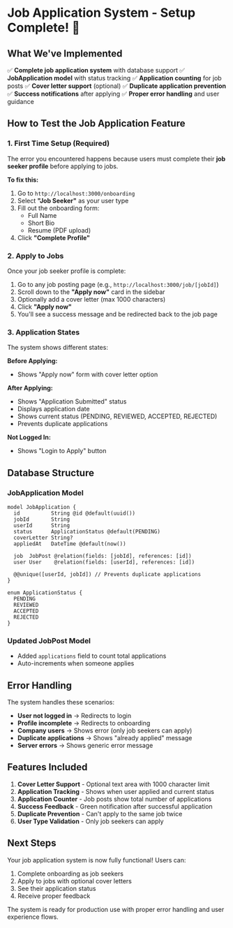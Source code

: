 # Job Application System - Setup Complete! 🎉

## What We've Implemented

✅ **Complete job application system** with database support
✅ **JobApplication model** with status tracking
✅ **Application counting** for job posts
✅ **Cover letter support** (optional)
✅ **Duplicate application prevention**
✅ **Success notifications** after applying
✅ **Proper error handling** and user guidance

## How to Test the Job Application Feature

### 1. First Time Setup (Required)
The error you encountered happens because users must complete their **job seeker profile** before applying to jobs.

**To fix this:**
1. Go to `http://localhost:3000/onboarding`
2. Select **"Job Seeker"** as your user type
3. Fill out the onboarding form:
   - Full Name
   - Short Bio
   - Resume (PDF upload)
4. Click **"Complete Profile"**

### 2. Apply to Jobs
Once your job seeker profile is complete:
1. Go to any job posting page (e.g., `http://localhost:3000/job/[jobId]`)
2. Scroll down to the **"Apply now"** card in the sidebar
3. Optionally add a cover letter (max 1000 characters)
4. Click **"Apply now"**
5. You'll see a success message and be redirected back to the job page

### 3. Application States
The system shows different states:

**Before Applying:**
- Shows "Apply now" form with cover letter option

**After Applying:**
- Shows "Application Submitted" status
- Displays application date
- Shows current status (PENDING, REVIEWED, ACCEPTED, REJECTED)
- Prevents duplicate applications

**Not Logged In:**
- Shows "Login to Apply" button

## Database Structure

### JobApplication Model
```prisma
model JobApplication {
  id          String @id @default(uuid())
  jobId       String
  userId      String
  status      ApplicationStatus @default(PENDING)
  coverLetter String?
  appliedAt   DateTime @default(now())
  
  job  JobPost @relation(fields: [jobId], references: [id])
  user User    @relation(fields: [userId], references: [id])
  
  @@unique([userId, jobId]) // Prevents duplicate applications
}

enum ApplicationStatus {
  PENDING
  REVIEWED
  ACCEPTED
  REJECTED
}
```

### Updated JobPost Model
- Added `applications` field to count total applications
- Auto-increments when someone applies

## Error Handling

The system handles these scenarios:
- **User not logged in** → Redirects to login
- **Profile incomplete** → Redirects to onboarding
- **Company users** → Shows error (only job seekers can apply)
- **Duplicate applications** → Shows "already applied" message
- **Server errors** → Shows generic error message

## Features Included

1. **Cover Letter Support** - Optional text area with 1000 character limit
2. **Application Tracking** - Shows when user applied and current status
3. **Application Counter** - Job posts show total number of applications
4. **Success Feedback** - Green notification after successful application
5. **Duplicate Prevention** - Can't apply to the same job twice
6. **User Type Validation** - Only job seekers can apply

## Next Steps

Your job application system is now fully functional! Users can:
1. Complete onboarding as job seekers
2. Apply to jobs with optional cover letters
3. See their application status
4. Receive proper feedback

The system is ready for production use with proper error handling and user experience flows.